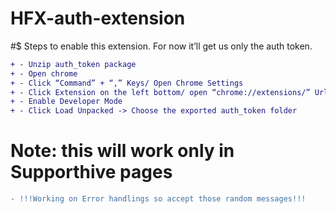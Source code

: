 # HFX-auth-extension
#$ Steps to enable this extension. For now it’ll get us only the auth token. 
```diff
+ - Unzip auth_token package
+ - Open chrome
+ - Click “Command” + “,” Keys/ Open Chrome Settings
+ - Click Extension on the left bottom/ open “chrome://extensions/” Url
+ - Enable Developer Mode
+ - Click Load Unpacked -> Choose the exported auth_token folder
```
# Note: this will work only in Supporthive pages
```diff
- !!!Working on Error handlings so accept those random messages!!!
```
